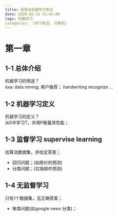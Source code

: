 ```yaml
---
title: 吴恩达机器学习笔记
date: 2020-02-21 21:41:00
tags: 机器学习
categories： [学习笔记, 计算机]
---
```


# 第一章

## 1-1 总体介绍

机器学习的用途？<br>
exa: data mining; 用户推荐； handwriting recognize ...<br>

## 1-2 机器学习定义

机器学习的定义？<br>
从E中学习T，并用P衡量其性能；<br>

## 1-3 监督学习 supervise learning

给算法数据集，并给定答案；<br>

- 回归问题；(如房价的预测)
- 分类问题；(垃圾邮件预测)

## 1-4 无监督学习

只有1个数据集，无正确答案；

- 聚类问题(如google news 分类)；